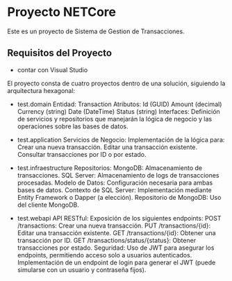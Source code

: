 # Proyecto NETCore
Este es un proyecto de Sistema de Gestion de Transacciones.

## Requisitos del Proyecto
- contar con Visual Studio

El proyecto consta de cuatro proyectos dentro de una solución, siguiendo la arquitectura hexagonal:
- test.domain
Entidad: Transaction
Atributos:
Id (GUID)
Amount (decimal)
Currency (string)
Date (DateTime)
Status (string)
Interfaces: Definición de servicios y repositorios que manejarán la lógica de negocio y las operaciones sobre las bases de datos.

- test.application
Servicios de Negocio: Implementación de la lógica para:
Crear una nueva transacción.
Editar una transacción existente.
Consultar transacciones por ID o por estado.

- test.infraestructure
Repositorios:
MongoDB: Almacenamiento de transacciones.
SQL Server: Almacenamiento de logs de transacciones procesadas.
Modelo de Datos: Configuración necesaria para ambas bases de datos.
Contexto de SQL Server: Implementación mediante Entity Framework o Dapper (a elección).
Repositorio de MongoDB: Uso del cliente MongoDB.

- test.webapi
API RESTful: Exposición de los siguientes endpoints:
POST /transactions: Crear una nueva transacción.
PUT /transactions/{id}: Editar una transacción existente.
GET /transactions/{id}: Obtener una transacción por ID.
GET /transactions/status/{status}: Obtener transacciones por estado.
Seguridad:
Uso de JWT para asegurar los endpoints, permitiendo acceso solo a usuarios autenticados.
Implementación de un endpoint de login para generar el JWT (puede simularse con un usuario y contraseña fijos).
